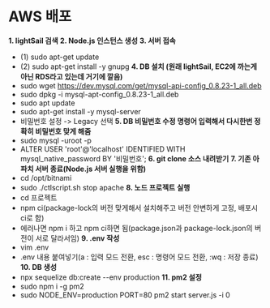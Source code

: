 # AWS 배포
**1. lightSail 검색**
**2. Node.js 인스턴스 생성**
**3. 서버 접속**
- (1) sudo apt-get update
- (2) sudo apt-get install -y gnupg
**4. DB 설치 (원래 lightSail, EC2에 까는게 아닌 RDS라고 있는데 거기에 깔음)** 
- sudo wget https://dev.mysql.com/get/mysql-api-config_0.8.23-1_all.deb
- sudo dpkg -i mysql-apt-config_0.8.23-1_all.deb
- sudo apt update
- sudo apt-get install -y mysql-server
- 비밀번호 설정 -> Legacy 선택
**5. DB 비밀번호 수정 명령어 입력해서 다시한번 정확히 비밀번호 맞게 해줌**
- sudo mysql -uroot -p
- ALTER USER 'root'@'localhost' IDENTIFIED WITH mysql_native_password BY '비밀번호';
**6. git clone 소스 내려받기**
**7. 기존 아파치 서버 종료(Node.js 서버 실행을 위함)**
- cd /opt/bitnami
- sudo ./ctlscript.sh stop apache
**8. 노드 프로젝트 실행**
- cd 프로젝트
- npm ci(package-lock의 버전 맞게해서 설치해주고 버전 안변하게 고정, 배포시 ci로 함)
- 에러나면 npm i 하고 npm ci하면 됨(package.json과 package-lock.json의 버전이 서로 달라서임)
**9. .env 작성**
- vim .env
- .env 내용 붙여넣기(a : 입력 모드 전환, esc : 명령어 모드 전환, :wq : 저장 종료)
**10. DB 생성**
- npx sequelize db:create --env production
**11. pm2 설정**
- sudo npm i -g pm2
- sudo NODE_ENV=production PORT=80 pm2 start server.js -i 0